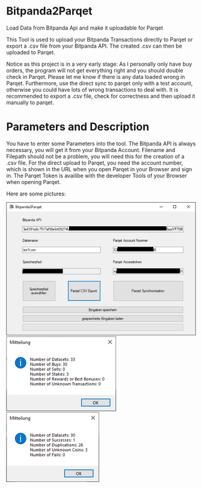 # Bitpanda2Parqet
Load Data from Bitpanda Api and make it uploadable for Parqet

This Tool is used to upload your Bitpanda Transactions directly to Parqet or export a .csv file from your Bitpanda API. The created .csv can then be uploaded to Parqet.

Notice as this project is in a very early stage: As I personally only have buy orders, the program will not get everything right and you should double check in Parqet. Please let me know if there is any data loaded wrong in Parqet. Furthermore, use the direct sync to parqet only with a test account, otherwise you could have lots of wrong transactions to deal with. It is recommended to export a .csv file, check for correctness and then upload it manually to parqet.

# Parameters and Description

You have to enter some Parameters into the tool. The Bitpanda API is always necessary, you will get it from your Bitpanda Account. Filename and Filepath should not be a problem, you will need this for the creation of a .csv file. For the direct upload to Parqet, you need the account number, which is shown in the URL when you open Parqet in your Browser and sign in. The Parqet Token is availibe with the developer Tools of your Browser when opening Parqet.

Here are some pictures:

![](https://github.com/chri1999/Bitpanda2Parqet/blob/main/pictures/MainView.PNG)
![](https://github.com/chri1999/Bitpanda2Parqet/blob/main/pictures/LoadedBitpandaData.PNG)
![](https://github.com/chri1999/Bitpanda2Parqet/blob/main/pictures/LoadedParqetData.PNG)


